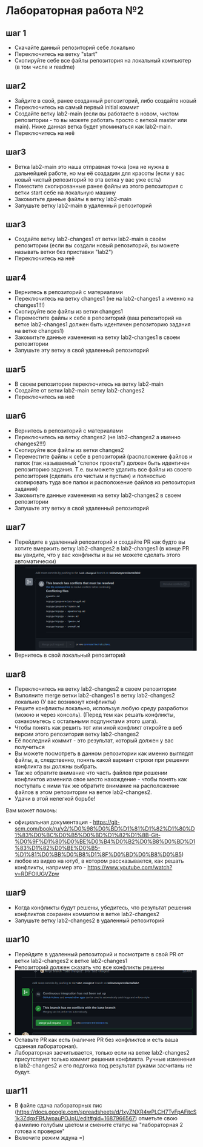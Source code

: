 # Лабораторная работа №2

## шаг 1
- Скачайте данный репозиторий себе локально
- Переключитесь на ветку "start"
- Скопируйте себе все файлы репозитория на локальный компьютер (в том числе и readme)

## шаг2
- Зайдите в свой, ранее созданный репозиторий, либо создайте новый
- Переключитесь на самый первый initial коммит
- Создайте ветку lab2-main (если вы работаете в новом, чистом репозитории - то вы можете работать просто с веткой master или main). Ниже данная ветка будет упоминаться как lab2-main.
- Переключитесь на неё

## шаг3
- Ветка lab2-main это наша отправная точка (она не нужна в дальнейшей работе, но мы её создадим для красоты (если у вас новый чистый репозиторий то эта ветка у вас уже есть)
- Поместите скопированные ранее файлы из этого репозитория с ветки start себе на локальную машину
- Закомитьте данные файлы в ветку lab2-main
- Запушьте ветку lab2-main в удаленный репозиторий

## шаг3
- Создайте ветку lab2-changes1 от ветки lab2-main в своём репозитории (если вы создали новый репозиторий, вы можете называть ветки без приставки "lab2")
- Переключитесь на неё

## шаг4
- Вернитесь в репозиторий с материалами
- Переключитесь на ветку changes1 (не на lab2-changes1 а именно на changes1!!!)
- Скопируйте все файлы из ветки changes1
- Переместите файлы к себе в репозиторий (ваш репозиторий на ветке lab2-changes1 должен быть идентичен репозиторию задания на ветке changes1)
- Закомитьте данные изменения на ветку lab2-changes1 в своем репозитории
- Запушьте эту ветку в свой удаленный репозиторий

## шаг5
- В своем репозитории переключитесь на ветку lab2-main
- Создайте от ветки lab2-main ветку lab2-changes2
- Переключитесь на неё

## шаг6
- Вернитесь в репозиторий с материалами
- Переключитесь на ветку changes2 (не lab2-changes2 а именно changes2!!!)
- Скопируйте все файлы из ветки changes2
- Переместите файлы к себе в репозиторий (расположение файлов и папок (так называемый "слепок проекта") должен быть идентичен репозиторию задания. Т.е. вы можете удалить все файлы из своего репозитория (сделать его чистым и пустым) и полностью скопировать туда все папки и расположение файлов из репозитория задания)
- Закомитьте данные изменения на ветку lab2-changes2 в своем репозитории
- Запушьте эту ветку в свой удаленный репозиторий

## шаг7
- Перейдите в удаленный репозиторий и создайте PR как будто вы хотите вмержить ветку lab2-changes2 в lab2-changes1 (в конце PR вы увидите, что у вас конфликты и вы не можете сделать этого автоматически)
![img.png](img.png)
- Вернитесь в свой локальный репозиторий

## шаг8
- Переключитесь на ветку lab2-changes2 в своем репозитории
- Выполните merge ветки lab2-changes1 в ветку lab2-changes2 локально (У вас возникнут конфликты)
- Решите конфликты локально, используя любую среду разработки (можно и через консоль). (Перед тем как решать конфликты, ознакомьтесь с остальными подпунктами этого шага).
- Чтобы понять как решить тот или иной конфликт откройте в веб версии этого репозитория ветку lab2-changes2
- Её последний коммит - это результат, который должен у вас получиться
- Вы можете посмотреть в данном репозитории как именно выглядят файлы, а, следственно, понять какой вариант строки при решении конфликта вы должны выбрать.
- Так же обратите внимание что часть файлов при решении конфликтов изменила свое место нахождение - чтобы понять как поступать с ними так же обратите внимание на расположение файлов в этом репозитории на ветке lab2-changes2.
- Удачи в этой нелегкой борьбе!

Вам может помочь:
- официальная документация - https://git-scm.com/book/ru/v2/%D0%98%D0%BD%D1%81%D1%82%D1%80%D1%83%D0%BC%D0%B5%D0%BD%D1%82%D1%8B-Git-%D0%9F%D1%80%D0%BE%D0%B4%D0%B2%D0%B8%D0%BD%D1%83%D1%82%D0%BE%D0%B5-%D1%81%D0%BB%D0%B8%D1%8F%D0%BD%D0%B8%D0%B5)
- любое из видео на ютуб, в котором рассказывается, как решать конфликты, например это - https://www.youtube.com/watch?v=RDFOIUGVZpw

## шаг9
- Когда конфликты будут решены, убедитесь, что результат решения конфликтов сохранен коммитом в ветке lab2-changes2
- Запушьте ветку lab2-changes2 в удаленный репозиторий

## шаг10
- Перейдите в удаленный репозиторий и посмотрите в свой PR от ветки lab2-changes2 к ветке lab2-changes1
- Репозиторий должен сказать что все конфликты решены
- ![img_1.png](img_1.png)
- Оставьте PR как есть (наличие PR без конфликтов и есть ваша сданная лабораторная).
- Лабораторная засчитывается, только если на ветке lab2-changes2 присутствует только коммит решения конфликта. Ручные изменения в lab2-changes2 и его подгонка под результат руками засчитаны не будут.

## шаг11
- В файле сдача лабораторных пис (https://docs.google.com/spreadsheets/d/1xyZNXR4wPLCH7TvFpAFitcS1k3ZdgxFBfJwpauPOJpU/edit#gid=1687966567) отметьте свою фамилию голубым цветом и смените статус на "лабораторная 2 готова к проверке"
- Включите режим ждуна =)
